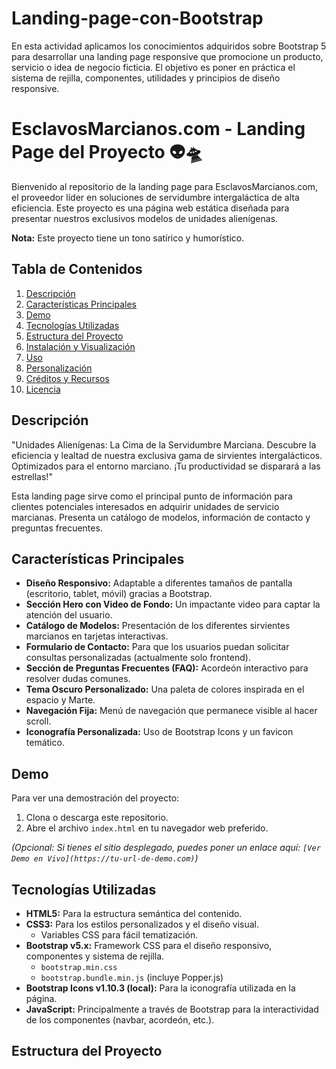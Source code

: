 # Landing-page-con-Bootstrap
En esta actividad aplicamos los conocimientos adquiridos sobre Bootstrap 5 para desarrollar una landing page responsive que promocione un producto, servicio o idea de negocio ficticia.  El objetivo es poner en práctica el sistema de rejilla, componentes, utilidades y principios de diseño responsive.

# EsclavosMarcianos.com - Landing Page del Proyecto 👽🛸

Bienvenido al repositorio de la landing page para EsclavosMarcianos.com, el proveedor líder en soluciones de servidumbre intergaláctica de alta eficiencia. Este proyecto es una página web estática diseñada para presentar nuestros exclusivos modelos de unidades alienígenas.

**Nota:** Este proyecto tiene un tono satírico y humorístico.

## Tabla de Contenidos
1. [Descripción](#descripción)
2. [Características Principales](#características-principales)
3. [Demo](#demo)
4. [Tecnologías Utilizadas](#tecnologías-utilizadas)
5. [Estructura del Proyecto](#estructura-del-proyecto)
6. [Instalación y Visualización](#instalación-y-visualización)
7. [Uso](#uso)
8. [Personalización](#personalización)
9. [Créditos y Recursos](#créditos-y-recursos)
10. [Licencia](#licencia)

## Descripción

"Unidades Alienígenas: La Cima de la Servidumbre Marciana. Descubre la eficiencia y lealtad de nuestra exclusiva gama de sirvientes intergalácticos. Optimizados para el entorno marciano. ¡Tu productividad se disparará a las estrellas!"

Esta landing page sirve como el principal punto de información para clientes potenciales interesados en adquirir unidades de servicio marcianas. Presenta un catálogo de modelos, información de contacto y preguntas frecuentes.

## Características Principales

* **Diseño Responsivo:** Adaptable a diferentes tamaños de pantalla (escritorio, tablet, móvil) gracias a Bootstrap.
* **Sección Hero con Video de Fondo:** Un impactante video para captar la atención del usuario.
* **Catálogo de Modelos:** Presentación de los diferentes sirvientes marcianos en tarjetas interactivas.
* **Formulario de Contacto:** Para que los usuarios puedan solicitar consultas personalizadas (actualmente solo frontend).
* **Sección de Preguntas Frecuentes (FAQ):** Acordeón interactivo para resolver dudas comunes.
* **Tema Oscuro Personalizado:** Una paleta de colores inspirada en el espacio y Marte.
* **Navegación Fija:** Menú de navegación que permanece visible al hacer scroll.
* **Iconografía Personalizada:** Uso de Bootstrap Icons y un favicon temático.

## Demo

Para ver una demostración del proyecto:
1.  Clona o descarga este repositorio.
2.  Abre el archivo `index.html` en tu navegador web preferido.

*(Opcional: Si tienes el sitio desplegado, puedes poner un enlace aquí: `[Ver Demo en Vivo](https://tu-url-de-demo.com)`)*

## Tecnologías Utilizadas

* **HTML5:** Para la estructura semántica del contenido.
* **CSS3:** Para los estilos personalizados y el diseño visual.
    * Variables CSS para fácil tematización.
* **Bootstrap v5.x:** Framework CSS para el diseño responsivo, componentes y sistema de rejilla.
    * `bootstrap.min.css`
    * `bootstrap.bundle.min.js` (incluye Popper.js)
* **Bootstrap Icons v1.10.3 (local):** Para la iconografía utilizada en la página.
* **JavaScript:** Principalmente a través de Bootstrap para la interactividad de los componentes (navbar, acordeón, etc.).

## Estructura del Proyecto
